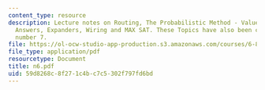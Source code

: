 ```yaml
---
content_type: resource
description: Lecture notes on Routing, The Probabilistic Method - Value Of Random
  Answers, Expanders, Wiring and MAX SAT. These Topics have also been covered in lecture
  number 7.
file: https://ol-ocw-studio-app-production.s3.amazonaws.com/courses/6-856j-randomized-algorithms-fall-2002/59d8268c8f271c4bc7c5302f797fd6bd_n6.pdf
file_type: application/pdf
resourcetype: Document
title: n6.pdf
uid: 59d8268c-8f27-1c4b-c7c5-302f797fd6bd
---
```

